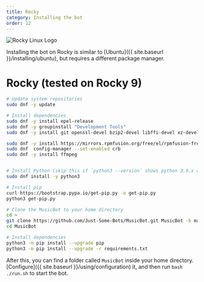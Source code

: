 ```yaml
---
title: Rocky
category: Installing the bot
order: 12
---
```


<img class="os-icon" src="{{ site.baseurl }}/images/rocky.png" alt="Rocky Linux Logo"/>

Installing the bot on Rocky is similar to [Ubuntu]({{ site.baseurl }}/installing/ubuntu), but requires a different package manager.

# Rocky (tested on Rocky 9)
~~~bash
# Update system repositories
sudo dnf -y update 

# Install dependencies
sudo dnf -y install epel-release
sudo dnf -y groupinstall "Development Tools"
sudo dnf -y install git openssl-devel bzip2-devel libffi-devel xz-devel

sudo dnf -y install https://mirrors.rpmfusion.org/free/el/rpmfusion-free-release-9.noarch.rpm
sudo dnf  config-manager --set-enabled crb
sudo dnf -y install ffmpeg


# Install Python (skip this if `python3 --version` shows python 3.9.x or newer is installed)
sudo dnf install -y python3 

# Install pip
curl https://bootstrap.pypa.io/get-pip.py -o get-pip.py
python3 get-pip.py

# Clone the MusicBot to your home directory
cd ~
git clone https://github.com/Just-Some-Bots/MusicBot.git MusicBot -b master
cd MusicBot

# Install dependencies
python3 -m pip install --upgrade pip
python3 -m pip install --upgrade -r requirements.txt
~~~

After this, you can find a folder called `MusicBot` inside your home directory. [Configure]({{ site.baseurl }}/using/configuration) it, and then run `bash ./run.sh` to start the bot.
